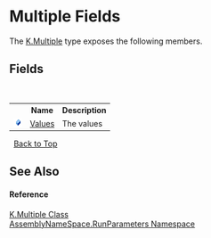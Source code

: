 # Multiple Fields
 

The <a href="f3f7477e-347d-3abe-319a-61df25112b69">K.Multiple</a> type exposes the following members.


## Fields
&nbsp;<table><tr><th></th><th>Name</th><th>Description</th></tr><tr><td>![Public field](media/pubfield.gif "Public field")</td><td><a href="5fc6af6d-ba1f-da8d-db33-e1198d44d0d4">Values</a></td><td>
The values</td></tr></table>&nbsp;
<a href="#multiple-fields">Back to Top</a>

## See Also


#### Reference
<a href="f3f7477e-347d-3abe-319a-61df25112b69">K.Multiple Class</a><br /><a href="4763cf1c-e4af-43c5-78fe-6f03f6e2281f">AssemblyNameSpace.RunParameters Namespace</a><br />